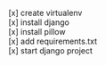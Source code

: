 [x] create virtualenv <br>
[x] install django <br>
[x] install pillow <br>
[x] add requirements.txt <br>
[x] start django project <br>